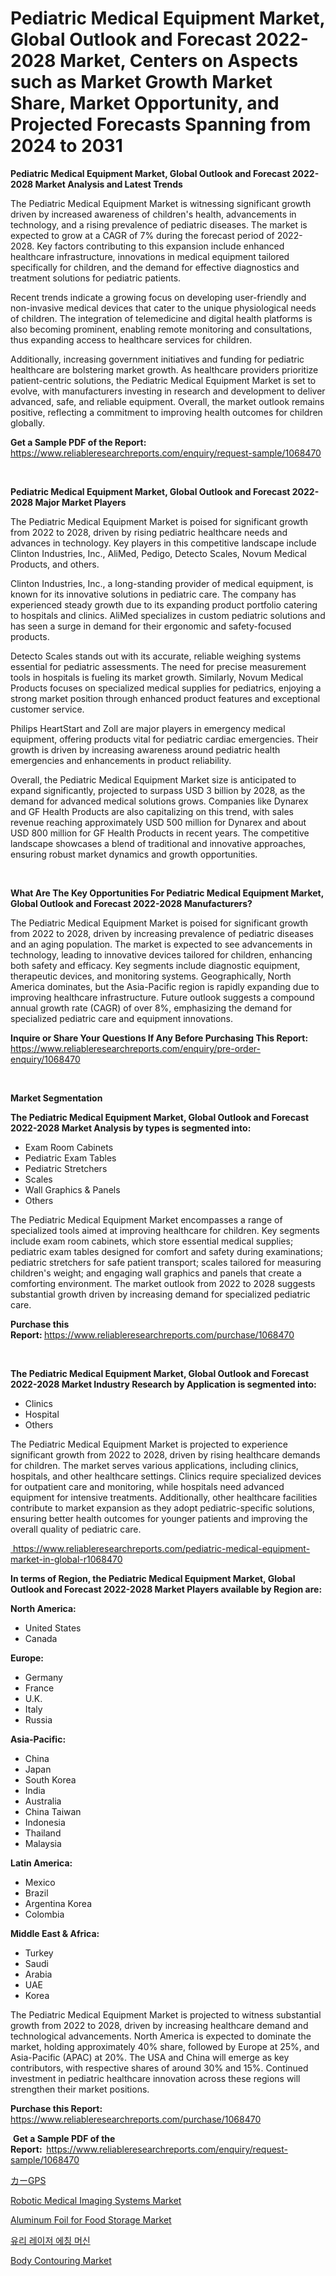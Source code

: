 <p><h1>Pediatric Medical Equipment Market, Global Outlook and Forecast 2022-2028 Market, Centers on Aspects such as Market Growth Market Share, Market Opportunity, and Projected Forecasts Spanning from 2024 to 2031</h1></p><p><strong>Pediatric Medical Equipment Market, Global Outlook and Forecast 2022-2028 Market Analysis and Latest Trends</strong></p>
<p><p>The Pediatric Medical Equipment Market is witnessing significant growth driven by increased awareness of children's health, advancements in technology, and a rising prevalence of pediatric diseases. The market is expected to grow at a CAGR of 7% during the forecast period of 2022-2028. Key factors contributing to this expansion include enhanced healthcare infrastructure, innovations in medical equipment tailored specifically for children, and the demand for effective diagnostics and treatment solutions for pediatric patients.</p><p>Recent trends indicate a growing focus on developing user-friendly and non-invasive medical devices that cater to the unique physiological needs of children. The integration of telemedicine and digital health platforms is also becoming prominent, enabling remote monitoring and consultations, thus expanding access to healthcare services for children.</p><p>Additionally, increasing government initiatives and funding for pediatric healthcare are bolstering market growth. As healthcare providers prioritize patient-centric solutions, the Pediatric Medical Equipment Market is set to evolve, with manufacturers investing in research and development to deliver advanced, safe, and reliable equipment. Overall, the market outlook remains positive, reflecting a commitment to improving health outcomes for children globally.</p></p>
<p><strong>Get a Sample PDF of the Report:&nbsp;</strong> <a href="https://www.reliableresearchreports.com/enquiry/request-sample/1068470">https://www.reliableresearchreports.com/enquiry/request-sample/1068470</a></p>
<p>&nbsp;</p>
<p><strong>Pediatric Medical Equipment Market, Global Outlook and Forecast 2022-2028 Major Market Players</strong></p>
<p><p>The Pediatric Medical Equipment Market is poised for significant growth from 2022 to 2028, driven by rising pediatric healthcare needs and advances in technology. Key players in this competitive landscape include Clinton Industries, Inc., AliMed, Pedigo, Detecto Scales, Novum Medical Products, and others. </p><p>Clinton Industries, Inc., a long-standing provider of medical equipment, is known for its innovative solutions in pediatric care. The company has experienced steady growth due to its expanding product portfolio catering to hospitals and clinics. AliMed specializes in custom pediatric solutions and has seen a surge in demand for their ergonomic and safety-focused products.</p><p>Detecto Scales stands out with its accurate, reliable weighing systems essential for pediatric assessments. The need for precise measurement tools in hospitals is fueling its market growth. Similarly, Novum Medical Products focuses on specialized medical supplies for pediatrics, enjoying a strong market position through enhanced product features and exceptional customer service.</p><p>Philips HeartStart and Zoll are major players in emergency medical equipment, offering products vital for pediatric cardiac emergencies. Their growth is driven by increasing awareness around pediatric health emergencies and enhancements in product reliability.</p><p>Overall, the Pediatric Medical Equipment Market size is anticipated to expand significantly, projected to surpass USD 3 billion by 2028, as the demand for advanced medical solutions grows. Companies like Dynarex and GF Health Products are also capitalizing on this trend, with sales revenue reaching approximately USD 500 million for Dynarex and about USD 800 million for GF Health Products in recent years. The competitive landscape showcases a blend of traditional and innovative approaches, ensuring robust market dynamics and growth opportunities.</p></p>
<p>&nbsp;</p>
<p><strong>What Are The Key Opportunities For Pediatric Medical Equipment Market, Global Outlook and Forecast 2022-2028 Manufacturers?</strong></p>
<p><p>The Pediatric Medical Equipment Market is poised for significant growth from 2022 to 2028, driven by increasing prevalence of pediatric diseases and an aging population. The market is expected to see advancements in technology, leading to innovative devices tailored for children, enhancing both safety and efficacy. Key segments include diagnostic equipment, therapeutic devices, and monitoring systems. Geographically, North America dominates, but the Asia-Pacific region is rapidly expanding due to improving healthcare infrastructure. Future outlook suggests a compound annual growth rate (CAGR) of over 8%, emphasizing the demand for specialized pediatric care and equipment innovations.</p></p>
<p><strong>Inquire or Share Your Questions If Any Before Purchasing This Report:</strong> <a href="https://www.reliableresearchreports.com/enquiry/pre-order-enquiry/1068470">https://www.reliableresearchreports.com/enquiry/pre-order-enquiry/1068470</a></p>
<p>&nbsp;</p>
<p><strong>Market Segmentation</strong></p>
<p><strong>The Pediatric Medical Equipment Market, Global Outlook and Forecast 2022-2028 Market Analysis by types is segmented into:</strong></p>
<p><ul><li>Exam Room Cabinets</li><li>Pediatric Exam Tables</li><li>Pediatric Stretchers</li><li>Scales</li><li>Wall Graphics & Panels</li><li>Others</li></ul></p>
<p><p>The Pediatric Medical Equipment Market encompasses a range of specialized tools aimed at improving healthcare for children. Key segments include exam room cabinets, which store essential medical supplies; pediatric exam tables designed for comfort and safety during examinations; pediatric stretchers for safe patient transport; scales tailored for measuring children's weight; and engaging wall graphics and panels that create a comforting environment. The market outlook from 2022 to 2028 suggests substantial growth driven by increasing demand for specialized pediatric care.</p></p>
<p><strong>Purchase this Report:&nbsp;</strong><a href="https://www.reliableresearchreports.com/purchase/1068470">https://www.reliableresearchreports.com/purchase/1068470</a></p>
<p>&nbsp;</p>
<p><strong>The Pediatric Medical Equipment Market, Global Outlook and Forecast 2022-2028 Market Industry Research by Application is segmented into:</strong></p>
<p><ul><li>Clinics</li><li>Hospital</li><li>Others</li></ul></p>
<p><p>The Pediatric Medical Equipment Market is projected to experience significant growth from 2022 to 2028, driven by rising healthcare demands for children. The market serves various applications, including clinics, hospitals, and other healthcare settings. Clinics require specialized devices for outpatient care and monitoring, while hospitals need advanced equipment for intensive treatments. Additionally, other healthcare facilities contribute to market expansion as they adopt pediatric-specific solutions, ensuring better health outcomes for younger patients and improving the overall quality of pediatric care.</p></p>
<p><a href="https://www.reliableresearchreports.com/pediatric-medical-equipment-market-in-global-r1068470">&nbsp;https://www.reliableresearchreports.com/pediatric-medical-equipment-market-in-global-r1068470</a></p>
<p><strong>In terms of Region, the Pediatric Medical Equipment Market, Global Outlook and Forecast 2022-2028 Market Players available by Region are:</strong></p>
<p>
    <p> <strong> North America: </strong>
        <ul>
            <li>United States</li>
            <li>Canada</li>
        </ul>
        </p> 
    <p> <strong> Europe: </strong>
        <ul>
            <li>Germany</li>
            <li>France</li>
            <li>U.K.</li>
            <li>Italy</li>
            <li>Russia</li>
        </ul>
        </p> 
    <p> <strong> Asia-Pacific: </strong>
        <ul>
            <li>China</li>
            <li>Japan</li>
            <li>South Korea</li>
            <li>India</li>
            <li>Australia</li>
            <li>China Taiwan</li>
            <li>Indonesia</li>
            <li>Thailand</li>
            <li>Malaysia</li>
        </ul>
        </p> 
    <p> <strong> Latin America: </strong>
        <ul>
            <li>Mexico</li>
            <li>Brazil</li>
            <li>Argentina Korea</li>
            <li>Colombia</li>
        </ul>
        </p> 
    <p> <strong> Middle East & Africa: </strong>
        <ul>
            <li>Turkey</li>
            <li>Saudi</li>
            <li>Arabia</li>
            <li>UAE</li>
            <li>Korea</li>
        </ul>
    </p>
    </p>
<p><p>The Pediatric Medical Equipment Market is projected to witness substantial growth from 2022 to 2028, driven by increasing healthcare demand and technological advancements. North America is expected to dominate the market, holding approximately 40% share, followed by Europe at 25%, and Asia-Pacific (APAC) at 20%. The USA and China will emerge as key contributors, with respective shares of around 30% and 15%. Continued investment in pediatric healthcare innovation across these regions will strengthen their market positions.</p></p>
<p><strong>Purchase this Report: </strong><a href="https://www.reliableresearchreports.com/purchase/1068470">https://www.reliableresearchreports.com/purchase/1068470</a></p>
<p>&nbsp;<strong>Get a Sample PDF of the Report:&nbsp;&nbsp;</strong><a href="https://www.reliableresearchreports.com/enquiry/request-sample/1068470">https://www.reliableresearchreports.com/enquiry/request-sample/1068470</a></p>
<p><strong></strong></p>
<p><p><a href="https://medium.com/@maudabbott7/%E8%BB%8A%E3%81%AEgps%E5%B8%82%E5%A0%B4%E3%82%B7%E3%82%A7%E3%82%A2%E3%81%A8%E5%B8%82%E5%A0%B4%E5%88%86%E6%9E%90-2024%E5%B9%B4%E3%81%8B%E3%82%892031%E5%B9%B4%E3%81%AE%E6%88%90%E9%95%B7%E3%83%88%E3%83%AC%E3%83%B3%E3%83%89%E3%81%A8%E4%BA%88%E6%B8%AC-809be417a7dd">カーGPS</a></p><p><a href="https://issuu.com/reportprime-2/docs/robotic-medical-imaging-systems-mar_650c6ac91c4ba0">Robotic Medical Imaging Systems Market</a></p><p><a href="https://medium.com/@rachel.payne546456/aluminum-foil-for-food-storage-industry-analysis-report-its-market-size-growing-with-a-cagr-of-4-2-4f5c21eb0703">Aluminum Foil for Food Storage Market</a></p><p><a href="https://medium.com/@ransomjohns73/%EA%B8%80%EB%A1%9C%EB%B2%8C-%EC%9C%A0%EB%A6%AC-%EB%A0%88%EC%9D%B4%EC%A0%80-%EC%97%90%EC%B9%AD-%EA%B8%B0%EA%B3%84-%EC%82%B0%EC%97%85-%EC%9C%A0%ED%98%95-%EC%A0%81%EC%9A%A9-%EC%8B%9C%EC%9E%A5-%EC%B0%B8%EC%97%AC%EC%9E%90-%EC%A7%80%EC%97%AD-%EC%84%B1%EC%9E%A5-%EB%B6%84%EC%84%9D-%EB%B0%8F-%EB%AF%B8%EB%9E%98-%EC%8B%9C%EB%82%98%EB%A6%AC%EC%98%A4-2024-2031-ac77b9b9ad99">유리 레이저 에칭 머신</a></p><p><a href="https://www.linkedin.com/pulse/booming-body-contouring-market-sector-analysis-growth-projections-ttatc?trackingId=bcAMyHOTRCKsWRYP0IlI2Q%3D%3D">Body Contouring Market</a></p></p>